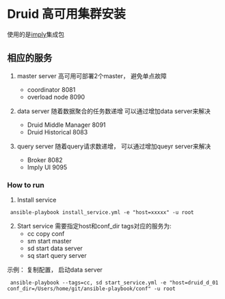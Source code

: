 # Druid 高可用集群安装 
使用的是[imply](https://static.imply.io/release/imply-2.8.14.tar.gz)集成包

## 相应的服务
1.  master server 高可用可部署2个master， 避免单点故障
    - coordinator     8081
    - overload node   8090
    
2.  data server  随着数据聚合的任务数递增 可以通过增加data server来解决
    - Druid Middle Manager 8091
    - Druid Historical     8083
    
3.  query server 随着query请求数递增， 可以通过增加queyr server来解决
    - Broker 8082
    - Imply UI 9095

### How to run 
1. Install service
```shell
 ansible-playbook install_service.yml -e "host=xxxxx" -u root
```

2. Start service 需要指定host和conf_dir
tags对应的服务为:
    - cc copy conf
    - sm start master
    - sd start data server
    - sq start query server

示例： 复制配置， 启动data server
```shell
 ansible-playbook --tags=cc, sd start_service.yml -e "host=druid_d_01 conf_dir=/Users/home/git/ansible-playbook/conf" -u root
```
